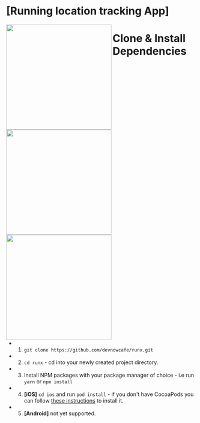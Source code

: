 # [Running location tracking App]

<img src="https://raw.githubusercontent.com/devnowcafe/runx/master/screenshots/begin.png" width="280" align="left">
<img src="https://raw.githubusercontent.com/devnowcafe/runx/master/screenshots/running.png" width="280" align="left">
<img src="https://raw.githubusercontent.com/devnowcafe/runx/master/screenshots/finished.png" width="280" align="left">

# Clone & Install Dependencies

- 1) `git clone https://github.com/devnowcafe/runx.git`
- 2) `cd runx` - cd into your newly created project directory.
- 3) Install NPM packages with your package manager of choice - i.e run `yarn` or `npm install`
- 4) **[iOS]** `cd ios` and run `pod install` - if you don't have CocoaPods you can follow [these instructions](https://guides.cocoapods.org/using/getting-started.html#getting-started) to install it.
- 5) **[Android]** not yet supported.



